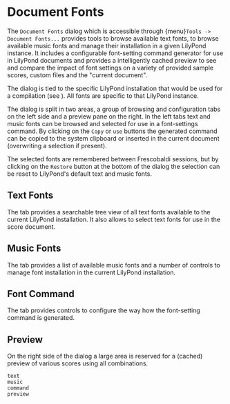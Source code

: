 # Document Fonts

The `Document Fonts` dialog which is accessible through {menu}`Tools -> Document
Fonts...` provides tools to browse available text fonts, to browse available
music fonts and manage their installation in a given LilyPond instance. It
includes a configurable font-setting command generator for use in LilyPond
documents and provides a intelligently cached preview to see and compare the
impact of font settings on a variety of provided sample scores, custom files and
the "current document".

The dialog is tied to the specific LilyPond installation that would be used for
a compilation (see [](/preferences/lilypond/index.md)). All fonts are specific
to that LilyPond instance.

The dialog is split in two areas, a group of browsing and configuration tabs on
the left side and a preview pane on the right. In the left tabs text and music
fonts can be browsed and selected for use in a font-settings command. By
clicking on the `Copy` or `use` buttons the generated command can be copied to
the system clipboard or inserted in the current document (overwriting a
selection if present).

The selected fonts are remembered between Frescobaldi sessions, but by clicking
on the `Restore` button at the bottom of the dialog the selection can be reset
to LilyPond's default text and music fonts.

## Text Fonts

The tab [](text.md) provides a searchable tree view of all text
fonts available to the current LilyPond installation. It also allows to select
text fonts for use in the score document.

## Music Fonts

The tab [](music.md) provides a list of available music fonts and
a number of controls to manage font installation in the current LilyPond
installation.

## Font Command

The tab [](command.md) provides controls to configure the way how
the font-setting command is generated.

## Preview

On the right side of the dialog a large area is reserved for a (cached) preview
of various scores using all combinations.

```{toctree}
text
music
command
preview
```
